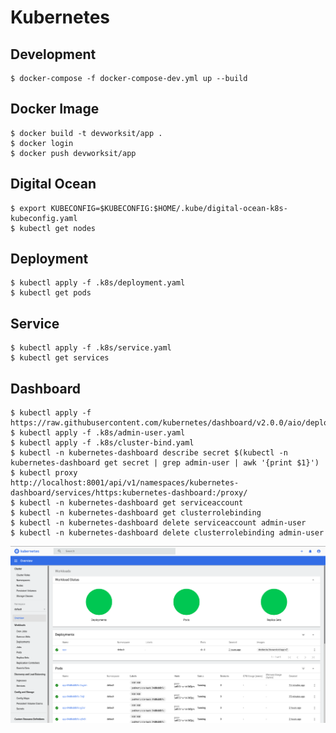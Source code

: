 # Kubernetes

## Development
```
$ docker-compose -f docker-compose-dev.yml up --build
```

## Docker Image
```
$ docker build -t devworksit/app .
$ docker login
$ docker push devworksit/app
```

## Digital Ocean
```
$ export KUBECONFIG=$KUBECONFIG:$HOME/.kube/digital-ocean-k8s-kubeconfig.yaml
$ kubectl get nodes
```

## Deployment
```
$ kubectl apply -f .k8s/deployment.yaml
$ kubectl get pods
```

## Service
```
$ kubectl apply -f .k8s/service.yaml
$ kubectl get services
```

## Dashboard
```
$ kubectl apply -f https://raw.githubusercontent.com/kubernetes/dashboard/v2.0.0/aio/deploy/recommended.yaml
$ kubectl apply -f .k8s/admin-user.yaml
$ kubectl apply -f .k8s/cluster-bind.yaml
$ kubectl -n kubernetes-dashboard describe secret $(kubectl -n kubernetes-dashboard get secret | grep admin-user | awk '{print $1}')
$ kubectl proxy
http://localhost:8001/api/v1/namespaces/kubernetes-dashboard/services/https:kubernetes-dashboard:/proxy/
$ kubectl -n kubernetes-dashboard get serviceaccount
$ kubectl -n kubernetes-dashboard get clusterrolebinding
$ kubectl -n kubernetes-dashboard delete serviceaccount admin-user
$ kubectl -n kubernetes-dashboard delete clusterrolebinding admin-user
```

![alt text](docs/dashboard.png)
